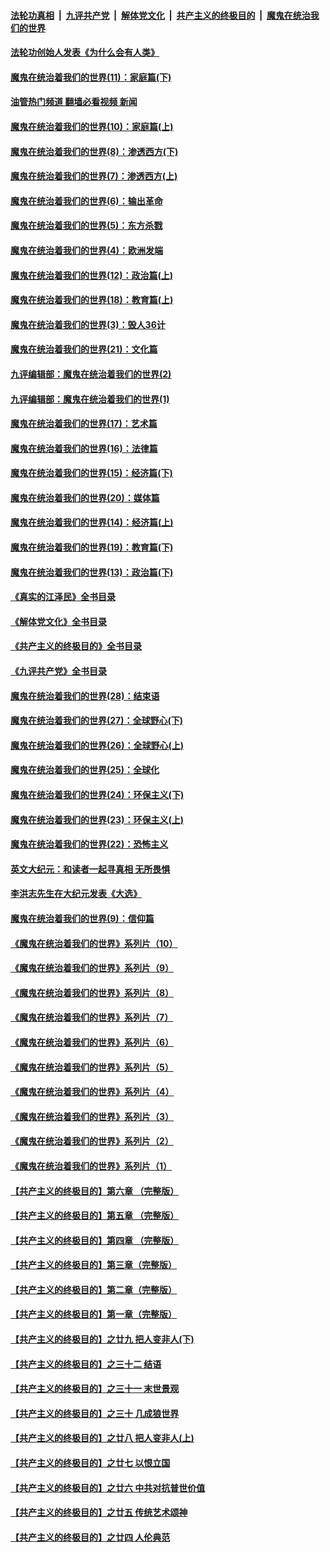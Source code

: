####  [法轮功真相](../../../../basic/blob/master/README.md?t=04091211) &nbsp;|&nbsp; [九评共产党](../../../../9ping.md/blob/master/README.md?t=04091211) &nbsp;|&nbsp; [解体党文化](../../../../jtdwh.md/blob/master/README.md?t=04091211)  &nbsp;|&nbsp; [共产主义的终极目的](../../../../gczydzjmd.md/blob/master/README.md?t=04091211) &nbsp;|&nbsp; [魔鬼在统治我们的世界](../../../../mgztzwmdsj.md/blob/master/README.md?t=04091211) 

#### [法轮功创始人发表《为什么会有人类》](../pages/nsc422/n13912117.md?t=04091211) 

#### [魔鬼在统治着我们的世界(11)：家庭篇(下)](../pages/nsc422/n10440961.md?t=04091211) 

#### [油管热门频道 翻墙必看视频 新闻](http://129.146.143.75:81/youtube.html?04091211)

#### [魔鬼在统治着我们的世界(10)：家庭篇(上)](../pages/nsc422/n10435448.md?t=04091211) 

#### [魔鬼在统治着我们的世界(8)：渗透西方(下)](../pages/nsc422/n10429603.md?t=04091211) 

#### [魔鬼在统治着我们的世界(7)：渗透西方(上)](../pages/nsc422/n10426013.md?t=04091211) 

#### [魔鬼在统治着我们的世界(6)：输出革命](../pages/nsc422/n10421536.md?t=04091211) 

#### [魔鬼在统治着我们的世界(5)：东方杀戮](../pages/nsc422/n10417707.md?t=04091211) 

#### [魔鬼在统治着我们的世界(4)：欧洲发端](../pages/nsc422/n10414890.md?t=04091211) 

#### [魔鬼在统治着我们的世界(12)：政治篇(上)](../pages/nsc422/n10444576.md?t=04091211) 

#### [魔鬼在统治着我们的世界(18)：教育篇(上)](../pages/nsc422/n10526970.md?t=04091211) 

#### [魔鬼在统治着我们的世界(3)：毁人36计](../pages/nsc422/n10411583.md?t=04091211) 

#### [魔鬼在统治着我们的世界(21)：文化篇](../pages/nsc422/n10597706.md?t=04091211) 

#### [九评编辑部：魔鬼在统治着我们的世界(2)](../pages/nsc422/n10410036.md?t=04091211) 

#### [九评编辑部：魔鬼在统治着我们的世界(1)](../pages/nsc422/n10406825.md?t=04091211) 

#### [魔鬼在统治着我们的世界(17)：艺术篇](../pages/nsc422/n10499093.md?t=04091211) 

#### [魔鬼在统治着我们的世界(16)：法律篇](../pages/nsc422/n10485969.md?t=04091211) 

#### [魔鬼在统治着我们的世界(15)：经济篇(下)](../pages/nsc422/n10469975.md?t=04091211) 

#### [魔鬼在统治着我们的世界(20)：媒体篇](../pages/nsc422/n10586579.md?t=04091211) 

#### [魔鬼在统治着我们的世界(14)：经济篇(上)](../pages/nsc422/n10457370.md?t=04091211) 

#### [魔鬼在统治着我们的世界(19)：教育篇(下)](../pages/nsc422/n10564808.md?t=04091211) 

#### [魔鬼在统治着我们的世界(13)：政治篇(下)](../pages/nsc422/n10448270.md?t=04091211) 

#### [《真实的江泽民》全书目录](../pages/nsc422/n13721399.md?t=04091211) 

#### [《解体党文化》全书目录](../pages/nsc422/n13721157.md?t=04091211) 

#### [《共产主义的终极目的》全书目录](../pages/nsc422/n13721048.md?t=04091211) 

#### [《九评共产党》全书目录](../pages/nsc422/n13708085.md?t=04091211) 

#### [魔鬼在统治着我们的世界(28)：结束语](../pages/nsc422/n10936246.md?t=04091211) 

#### [魔鬼在统治着我们的世界(27)：全球野心(下)](../pages/nsc422/n10928319.md?t=04091211) 

#### [魔鬼在统治着我们的世界(26)：全球野心(上)](../pages/nsc422/n10900318.md?t=04091211) 

#### [魔鬼在统治着我们的世界(25)：全球化](../pages/nsc422/n10788205.md?t=04091211) 

#### [魔鬼在统治着我们的世界(24)：环保主义(下)](../pages/nsc422/n10695307.md?t=04091211) 

#### [魔鬼在统治着我们的世界(23)：环保主义(上)](../pages/nsc422/n10688613.md?t=04091211) 

#### [魔鬼在统治着我们的世界(22)：恐怖主义](../pages/nsc422/n10614727.md?t=04091211) 

#### [英文大纪元：和读者一起寻真相 无所畏惧](../pages/nsc422/n12542027.md?t=04091211) 

#### [李洪志先生在大纪元发表《大选》](../pages/nsc422/n12534746.md?t=04091211) 

#### [魔鬼在统治着我们的世界(9)：信仰篇](../pages/nsc422/n10432159.md?t=04091211) 

#### [《魔鬼在统治着我们的世界》系列片（10）](../pages/nsc422/n12292670.md?t=04091211) 

#### [《魔鬼在统治着我们的世界》系列片（9）](../pages/nsc422/n12290859.md?t=04091211) 

#### [《魔鬼在统治着我们的世界》系列片（8）](../pages/nsc422/n12287445.md?t=04091211) 

#### [《魔鬼在统治着我们的世界》系列片（7）](../pages/nsc422/n12283425.md?t=04091211) 

#### [《魔鬼在统治着我们的世界》系列片（6）](../pages/nsc422/n12282314.md?t=04091211) 

#### [《魔鬼在统治着我们的世界》系列片（5）](../pages/nsc422/n12281419.md?t=04091211) 

#### [《魔鬼在统治着我们的世界》系列片（4）](../pages/nsc422/n12274024.md?t=04091211) 

#### [《魔鬼在统治着我们的世界》系列片（3）](../pages/nsc422/n12271322.md?t=04091211) 

#### [《魔鬼在统治着我们的世界》系列片（2）](../pages/nsc422/n12269049.md?t=04091211) 

#### [《魔鬼在统治着我们的世界》系列片（1）](../pages/nsc422/n12267575.md?t=04091211) 

#### [【共产主义的终极目的】第六章 （完整版）](../pages/nsc422/n11428913.md?t=04091211) 

#### [【共产主义的终极目的】第五章 （完整版）](../pages/nsc422/n11428912.md?t=04091211) 

#### [【共产主义的终极目的】第四章 （完整版）](../pages/nsc422/n11428907.md?t=04091211) 

#### [【共产主义的终极目的】第三章（完整版）](../pages/nsc422/n11428848.md?t=04091211) 

#### [【共产主义的终极目的】第二章（完整版）](../pages/nsc422/n11428831.md?t=04091211) 

#### [【共产主义的终极目的】第一章（完整版）](../pages/nsc422/n11417651.md?t=04091211) 

#### [【共产主义的终极目的】之廿九 把人变非人(下)](../pages/nsc422/n11344140.md?t=04091211) 

#### [【共产主义的终极目的】之三十二 结语](../pages/nsc422/n11360535.md?t=04091211) 

#### [【共产主义的终极目的】之三十一 末世景观](../pages/nsc422/n11351129.md?t=04091211) 

#### [【共产主义的终极目的】之三十 几成狼世界](../pages/nsc422/n11348280.md?t=04091211) 

#### [【共产主义的终极目的】之廿八 把人变非人(上)](../pages/nsc422/n11340492.md?t=04091211) 

#### [【共产主义的终极目的】之廿七 以恨立国](../pages/nsc422/n11336944.md?t=04091211) 

#### [【共产主义的终极目的】之廿六 中共对抗普世价值](../pages/nsc422/n11324785.md?t=04091211) 

#### [【共产主义的终极目的】之廿五 传统艺术颂神](../pages/nsc422/n11296396.md?t=04091211) 

#### [【共产主义的终极目的】之廿四 人伦典范](../pages/nsc422/n11296397.md?t=04091211) 

<img src='http://gfw-breaker.win/goodnews/indexes/nsc422.md' width='0px' height='0px'/>
